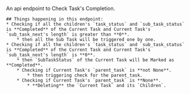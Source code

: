 An api endpoint to Check Task's Completion.

    ## Things happening in this endpoint:
    * Checking if all the children's `task_status` and `sub_task_status` is **Completed** of the Current Task and Current Task's `sub_task_next's length` is greater than **0**.
        * then all the Sub Task will be triggered one by one.
    * Checking if all the children's `task_status` and `sub_task_status` is **Completed** of the Current Task and Current Task's `sub_task_next's length` is **0**.
        * then `SubTaskStatus` of the Current Task will be Marked as **Completed**.
        * Checking if Current Task's `parent_task` is **not None**.
            * then triggering check for the parent_task.
        * Checking if Current Task's `parent_task` is **None**.
            * **Deleting** the `Current Task` and its `Children`.